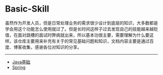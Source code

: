 # Basic-Skill
虽然作为开发人员，但是日常处理业务的需求很少设计到底层的知识，大多数都是学会用这个功能怎么使用就过了。但是长时间这样子过去发现自己的技能越来越贬值，在面对跳槽的面试时弊病就出来，所以基本功很主要，需要理解为什么要这样。该仓库主要用来补充有关于的常见基础问题和知识，文档内容主要是通过百度、博客收集，感谢各位对知识的分享。

---

* [Java基础](https://github.com/shanzhaozhen/Basic-Skill/blob/master/doc/java/java-basic.md)
* [Spring](https://github.com/shanzhaozhen/Basic-Skill/blob/master/doc/java/spring.md)